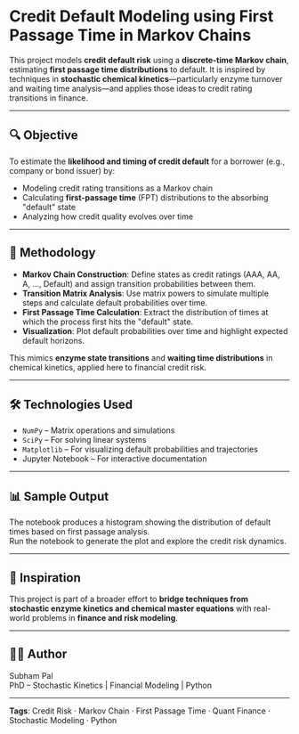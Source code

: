 # Credit Default Modeling using First Passage Time in Markov Chains

This project models **credit default risk** using a **discrete-time Markov chain**, estimating **first passage time distributions** to default. It is inspired by techniques in **stochastic chemical kinetics**—particularly enzyme turnover and waiting time analysis—and applies those ideas to credit rating transitions in finance.

---

## 🔍 Objective

To estimate the **likelihood and timing of credit default** for a borrower (e.g., company or bond issuer) by:

- Modeling credit rating transitions as a Markov chain
- Calculating **first-passage time** (FPT) distributions to the absorbing "default" state
- Analyzing how credit quality evolves over time

---

## 🧪 Methodology

- **Markov Chain Construction**: Define states as credit ratings (AAA, AA, A, ..., Default) and assign transition probabilities between them.
- **Transition Matrix Analysis**: Use matrix powers to simulate multiple steps and calculate default probabilities over time.
- **First Passage Time Calculation**: Extract the distribution of times at which the process first hits the "default" state.
- **Visualization**: Plot default probabilities over time and highlight expected default horizons.

This mimics **enzyme state transitions** and **waiting time distributions** in chemical kinetics, applied here to financial credit risk.

---

## 🛠️ Technologies Used

- `NumPy` – Matrix operations and simulations
- `SciPy` – For solving linear systems
- `Matplotlib` – For visualizing default probabilities and trajectories
- Jupyter Notebook – For interactive documentation

---

## 📊 Sample Output

The notebook produces a histogram showing the distribution of default times based on first passage analysis.  
Run the notebook to generate the plot and explore the credit risk dynamics.

---

## 🧠 Inspiration 

This project is part of a broader effort to **bridge techniques from stochastic enzyme kinetics and chemical master equations** with real-world problems in **finance and risk modeling**.

---

## 👨‍🔬 Author

Subham Pal  
PhD – Stochastic Kinetics | Financial Modeling | Python

---
**Tags**: Credit Risk · Markov Chain · First Passage Time · Quant Finance · Stochastic Modeling · Python
